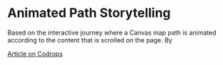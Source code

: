 # Animated Path Storytelling

Based on the interactive journey where a Canvas map path is animated according to the content that is scrolled on the page. By 

[Article on Codrops](http://tympanus.net/codrops/?p=25667)
